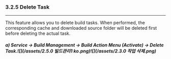 ### 3.2.5 Delete Task

---

This feature allows you to delete build tasks. When performed, the corresponding cache and downloaded source folder will be deleted first before deleting the actual task.

##### **a\) Service → Build Management → Build Action Menu \(Activate\) → Delete Task.**![](/assets/2.5.0 빌드관리1 ko.png)![](/assets/2.3.0 작업 삭제.png)



